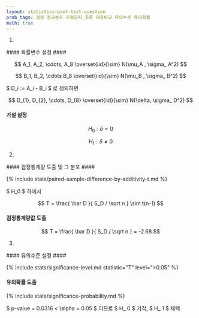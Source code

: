 ```yaml
---
layout: statistics-past-test-question
prob_tags: 검정 정규분포 모평균차_추론 대응비교 유의수준 유의확률
math: true
---
```

1)

<div>
#### 확률변수 설정 ####

$$ A_1, A_2, \cdots, A_8 \overset{iid}{\sim} N(\mu_A , \sigma_ A^2) $$

$$ B_1, B_2, \cdots B_8 \overset{iid}{\sim} N(\mu_B , \sigma_ B^2) $$

$ D_i := A_i - B_i $ 로 정의하면

$$ D_{1}, D_{2}, \cdots, D_{8} \overset{iid}{\sim} N(\delta, \sigma_ D^2) $$

#### 가설 설정 ####

$$ H_0 : \delta = 0 $$

$$ H_1 : \delta \ne 0 $$

</div>

2)

<div>
#### 검정통계량 도출 및 그 분포 ####

{% include stats/paired-sample-difference-by-additivity-t.md %}

$ H_0 $ 하에서

$$ T = \frac{ \bar D }{ S_D / \sqrt n } \sim t(n-1) $$

#### 검정통계량값 도출 ####

$$ T = \frac{ \bar D }{ S_D / \sqrt n } = -2.68 $$

</div>

3)

<div>
#### 유의수준 설정 ####

{% include stats/significance-level.md statistic="T" level="=0.05" %}

#### 유의확률 도출 ####

{% include stats/significance-probability.md %}

$ p-value = 0.0316 < \alpha = 0.05 $ 이므로 $ H_ 0 $ 기각, $ H_ 1 $ 채택
</div>